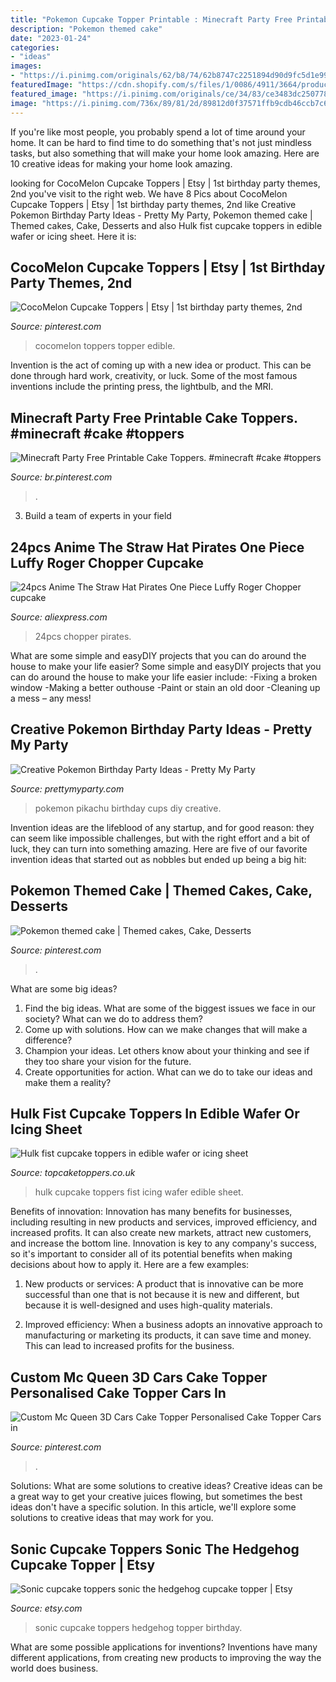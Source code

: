 ```yaml
---
title: "Pokemon Cupcake Topper Printable : Minecraft Party Free Printable Cake Toppers. #minecraft #cake #toppers"
description: "Pokemon themed cake"
date: "2023-01-24"
categories:
- "ideas"
images:
- "https://i.pinimg.com/originals/62/b8/74/62b8747c2251894d90d9fc5d1e991cd6.jpg"
featuredImage: "https://cdn.shopify.com/s/files/1/0086/4911/3664/products/s-l1600_3128b723-bb2e-4f2d-94ca-e5bc115f7aed_1200x1200.jpg?v=1544802331"
featured_image: "https://i.pinimg.com/originals/ce/34/83/ce3483dc2507783bb4339115e04a0ddd.jpg"
image: "https://i.pinimg.com/736x/89/81/2d/89812d0f37571ffb9cdb46ccb7c6480c.jpg"
---
```



If you're like most people, you probably spend a lot of time around your home. It can be hard to find time to do something that's not just mindless tasks, but also something that will make your home look amazing. Here are 10 creative ideas for making your home look amazing.

	

		
looking for CocoMelon Cupcake Toppers | Etsy | 1st birthday party themes, 2nd you've visit to the right web. We have 8 Pics about CocoMelon Cupcake Toppers | Etsy | 1st birthday party themes, 2nd like Creative Pokemon Birthday Party Ideas - Pretty My Party, Pokemon themed cake | Themed cakes, Cake, Desserts and also Hulk fist cupcake toppers in edible wafer or icing sheet. Here it is:
		
    
## CocoMelon Cupcake Toppers | Etsy | 1st Birthday Party Themes, 2nd

<img loading=lazy src="https://i.pinimg.com/736x/89/81/2d/89812d0f37571ffb9cdb46ccb7c6480c.jpg" onerror="this.onerror=null;this.src='https://tse3.mm.bing.net/th?id=OIP.yYz7sSsUaH6m3Q3WvWQM8gHaGv&amp;pid=15.1';" alt="CocoMelon Cupcake Toppers | Etsy | 1st birthday party themes, 2nd">

_Source: pinterest.com_

>cocomelon toppers topper edible. 

	

Invention is the act of coming up with a new idea or product. This can be done through hard work, creativity, or luck. Some of the most famous inventions include the printing press, the lightbulb, and the MRI.

    
## Minecraft Party Free Printable Cake Toppers. #minecraft #cake #toppers

<img loading=lazy src="https://i.pinimg.com/736x/f3/8b/2b/f38b2b2e931c9af0283cd0918db0bacf.jpg" onerror="this.onerror=null;this.src='https://tse2.mm.bing.net/th?id=OIP.T9PYdMr4rKos-2FFj7EIMwHaKr&amp;pid=15.1';" alt="Minecraft Party Free Printable Cake Toppers. #minecraft #cake #toppers">

_Source: br.pinterest.com_

>. 

	

3. Build a team of experts in your field 

    
## 24pcs Anime The Straw Hat Pirates One Piece Luffy Roger Chopper Cupcake

<img loading=lazy src="https://ae01.alicdn.com/kf/HTB1Dcd9SpXXXXakapXXq6xXFXXXj/24pcs-Anime-The-Straw-Hat-Pirates-One-Piece-Luffy-Roger-Chopper-cupcake-topper-picks-party-decoration.jpg" onerror="this.onerror=null;this.src='https://tse1.mm.bing.net/th?id=OIP.b7P4dc0D8LdTcw4t6GaweAHaHa&amp;pid=15.1';" alt="24pcs Anime The Straw Hat Pirates One Piece Luffy Roger Chopper cupcake">

_Source: aliexpress.com_

>24pcs chopper pirates. 

	

What are some simple and easyDIY projects that you can do around the house to make your life easier?
Some simple and easyDIY projects that you can do around the house to make your life easier include: 
-Fixing a broken window 
-Making a better outhouse 
-Paint or stain an old door 
-Cleaning up a mess – any mess!

    
## Creative Pokemon Birthday Party Ideas - Pretty My Party

<img loading=lazy src="http://www.prettymyparty.com/wp-content/uploads/2016/07/pikachu-party-cups.png" onerror="this.onerror=null;this.src='https://tse1.mm.bing.net/th?id=OIP.4wlvW5-se9lF3oCMmueBGgHaLH&amp;pid=15.1';" alt="Creative Pokemon Birthday Party Ideas - Pretty My Party">

_Source: prettymyparty.com_

>pokemon pikachu birthday cups diy creative. 

	

Invention ideas are the lifeblood of any startup, and for good reason: they can seem like impossible challenges, but with the right effort and a bit of luck, they can turn into something amazing. Here are five of our favorite invention ideas that started out as nobbles but ended up being a big hit:

    
## Pokemon Themed Cake | Themed Cakes, Cake, Desserts

<img loading=lazy src="https://i.pinimg.com/originals/62/b8/74/62b8747c2251894d90d9fc5d1e991cd6.jpg" onerror="this.onerror=null;this.src='https://tse1.mm.bing.net/th?id=OIP.7LOOC36keAJpzvMkAirhxgHaJ4&amp;pid=15.1';" alt="Pokemon themed cake | Themed cakes, Cake, Desserts">

_Source: pinterest.com_

>. 

	

What are some big ideas?
1. Find the big ideas. What are some of the biggest issues we face in our society? What can we do to address them?
2. Come up with solutions. How can we make changes that will make a difference?
3. Champion your ideas. Let others know about your thinking and see if they too share your vision for the future.
4. Create opportunities for action. What can we do to take our ideas and make them a reality?

    
## Hulk Fist Cupcake Toppers In Edible Wafer Or Icing Sheet

<img loading=lazy src="https://cdn.shopify.com/s/files/1/0086/4911/3664/products/s-l1600_3128b723-bb2e-4f2d-94ca-e5bc115f7aed_1200x1200.jpg?v=1544802331" onerror="this.onerror=null;this.src='https://tse3.mm.bing.net/th?id=OIP.PmnKhuQWcX4w_GuERoH4XgHaFp&amp;pid=15.1';" alt="Hulk fist cupcake toppers in edible wafer or icing sheet">

_Source: topcaketoppers.co.uk_

>hulk cupcake toppers fist icing wafer edible sheet. 

	

Benefits of innovation:
Innovation has many benefits for businesses, including resulting in new products and services, improved efficiency, and increased profits. It can also create new markets, attract new customers, and increase the bottom line. Innovation is key to any company's success, so it's important to consider all of its potential benefits when making decisions about how to apply it. Here are a few examples:
1. New products or services: A product that is innovative can be more successful than one that is not because it is new and different, but because it is well-designed and uses high-quality materials.

2. Improved efficiency: When a business adopts an innovative approach to manufacturing or marketing its products, it can save time and money. This can lead to increased profits for the business.


    
## Custom Mc Queen 3D Cars Cake Topper Personalised Cake Topper Cars In

<img loading=lazy src="https://i.pinimg.com/originals/ce/34/83/ce3483dc2507783bb4339115e04a0ddd.jpg" onerror="this.onerror=null;this.src='https://tse4.mm.bing.net/th?id=OIP.iCjQlrriQmzBnpGSSeS5UgHaJ4&amp;pid=15.1';" alt="Custom Mc Queen 3D Cars Cake Topper Personalised Cake Topper Cars in">

_Source: pinterest.com_

>. 

	

Solutions: What are some solutions to creative ideas?
Creative ideas can be a great way to get your creative juices flowing, but sometimes the best ideas don't have a specific solution. In this article, we'll explore some solutions to creative ideas that may work for you.

    
## Sonic Cupcake Toppers Sonic The Hedgehog Cupcake Topper | Etsy

<img loading=lazy src="https://i.etsystatic.com/8668698/r/il/847581/2456565205/il_794xN.2456565205_p6fg.jpg" onerror="this.onerror=null;this.src='https://tse1.mm.bing.net/th?id=OIP.tZiISKMjfVYK01fahjLD3AHaJ4&amp;pid=15.1';" alt="Sonic cupcake toppers sonic the hedgehog cupcake topper | Etsy">

_Source: etsy.com_

>sonic cupcake toppers hedgehog topper birthday. 

	

What are some possible applications for inventions?
Inventions have many different applications, from creating new products to improving the way the world does business.

